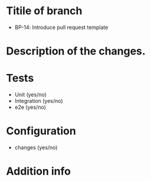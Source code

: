 # Titile of branch
- BP-14: Introduce pull request template

# Description of the changes.


# Tests
- Unit (yes/no)
- Integration (yes/no)
- e2e (yes/no)

# Configuration
- changes (yes/no)

# Addition info

